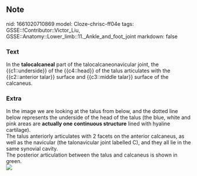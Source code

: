 ## Note
nid: 1661020710869
model: Cloze-chrisc-ff04e
tags: GSSE::!Contributor::Victor_Liu, GSSE::Anatomy::Lower_limb::11._Ankle_and_foot_joint
markdown: false

### Text
In the <b>talocalcaneal</b> part of the talocalcaneonavicular
joint, the {{c1::underside}} of the {{c4::head}} of the talus
articulates with the {{c2::anterior talar}} surface and
{{c3::middle talar}} surface of the calcaneus.

### Extra
<div>
  In the image we are looking at the talus from below, and the
  dotted line below represents the underside of the head of the
  talus (the blue, white and pink areas are <b>actually one
  continuous structure</b> lined with hyaline cartilage).
  <div>
    The talus anteriorly articulates with 2 facets on the anterior
    calcaneus, as well as the navicular (the talonavicular joint
    labelled C), and they all lie in the same synovial cavity.
  </div>
  <div>
    The posterior articulation between the talus and calcaneus is
    shown in green.
  </div>
</div>
<div><img src=
"paste-865750b3c0f60cfb82708a5de6662825c91f0273.jpg"></div>
